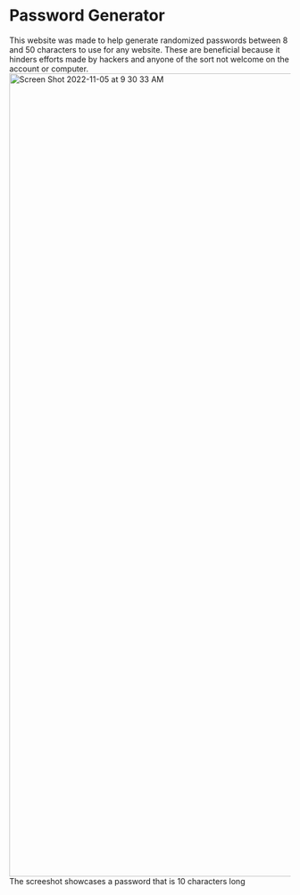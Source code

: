 # Password Generator
This website was made to help generate randomized passwords between 8 and 50 characters to use for any website. These are beneficial because it hinders efforts made by hackers and anyone of the sort not welcome on the account or computer.
<img width="1440" alt="Screen Shot 2022-11-05 at 9 30 33 AM" src="https://user-images.githubusercontent.com/113070891/200122420-f2e172a0-473c-454e-afaf-a1963cd4ccee.png">
The screeshot showcases a password that is 10 characters long
